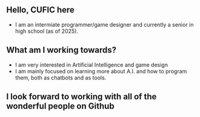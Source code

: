 ## Hello, CUFIC here
- I am an intermiate programmer/game designer and currently a senior in high school (as of 2025).
## What am I working towards?
- I am very interested in Artificial Intelligence and game design
- I am mainly focused on learning more about A.I. and how to program them, both as chatbots and as tools.
## I look forward to working with all of the wonderful people on Github
<!--
**CUFIC/CUFIC** is a ✨ _special_ ✨ repository because its `README.md` (this file) appears on your GitHub profile.

Here are some ideas to get you started:

- 🔭 I’m currently working on ...
- 🌱 I’m currently learning ...
- 👯 I’m looking to collaborate on ...
- 🤔 I’m looking for help with ...
- 💬 Ask me about ...
- 📫 How to reach me: ...
- 😄 Pronouns: ...
- ⚡ Fun fact: ...
-->
